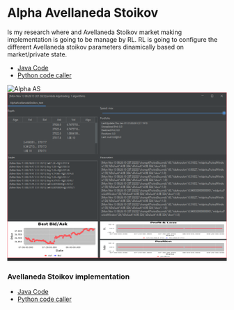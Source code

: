 # Alpha Avellaneda Stoikov

Is my research where and Avellaneda Stoikov market making implementation is going to be manage by RL.
RL is going to configure the different Avellaneda stoikov parameters dinamically based on market/private state.

* [Java Code](../java/trading_algorithms/src/main/java/com/lambda/investing/algorithmic_trading/market_making/avellaneda_stoikov/AlphaAvellanedaStoikov.java)
* [Python code caller](../python/trading_algorithms/market_making/alpha_avellaneda_stoikov.py)

![Alpha AS](../fig/AlphaAS_functional.jpg?raw=true "Alpha AS")
![Ui](../fig/UI.jpg?raw=true "UI")

### Avellaneda Stoikov implementation

* [Java Code](../java/trading_algorithms/src/main/java/com/lambda/investing/algorithmic_trading/market_making/avellaneda_stoikov/AvellanedaStoikov.java)
* [Python code caller](../python/trading_algorithms/market_making/avellaneda_stoikov.py)